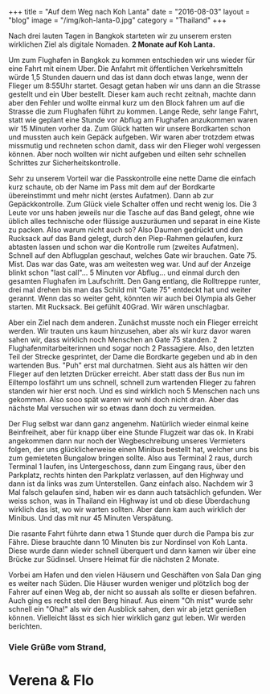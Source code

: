 +++
title = "Auf dem Weg nach Koh Lanta"
date = "2016-08-03"
layout = "blog"
image = "/img/koh-lanta-0.jpg"
category = "Thailand"
+++

Nach drei lauten Tagen in Bangkok starteten wir zu unserem ersten wirklichen Ziel als digitale Nomaden. **2 Monate auf Koh Lanta.**
<!--more-->


Um zum Flughafen in Bangkok zu kommen entschieden wir uns wieder für eine Fahrt mit einem Uber. Die Anfahrt mit öffentlichen Verkehrsmitteln würde 1,5 Stunden dauern und das ist dann doch etwas lange, wenn der Flieger um 8:55Uhr startet. Gesagt getan haben wir uns dann an die Strasse gestellt und ein Uber bestellt. Dieser kam auch recht zeitnah, machte dann aber den Fehler und wollte einmal kurz um den Block fahren um auf die Strasse die zum Flughafen führt zu kommen. Lange Rede, sehr lange Fahrt, statt wie geplant eine Stunde vor Abflug am Flughafen anzukommen waren wir 15 Minuten vorher da. Zum Glück hatten wir unsere Bordkarten schon und mussten auch kein Gepäck aufgeben. Wir waren aber trotzdem etwas missmutig und rechneten schon damit, dass wir den Flieger wohl vergessen können. Aber noch wollten wir nicht aufgeben und eilten sehr schnellen Schrittes zur Sicherheitskontrolle. 

Sehr zu unserem Vorteil war die Passkontrolle eine nette Dame die einfach kurz schaute, ob der Name im Pass mit dem auf der Bordkarte übereinstimmt und mehr nicht (erstes Aufatmen). Dann ab zur Gepäckkontrolle. Zum Glück viele Schalter offen und recht wenig los. Die 3 Leute vor uns haben jeweils nur die Tasche auf das Band gelegt, ohne wie üblich alles technische oder flüssige auszuräumen und separat in eine Kiste zu packen. Also warum nicht auch so? Also Daumen gedrückt und den Rucksack auf das Band gelegt, durch den Piep-Rahmen gelaufen, kurz abtasten lassen und schon war die Kontrolle rum (zweites Aufatmen). Schnell auf den Abflugplan geschaut, welches Gate wir brauchen. Gate 75. Mist. Das war das Gate, was am weitesten weg war. Und auf der Anzeige blinkt schon "last call"... 5 Minuten vor Abflug... und einmal durch den gesamten Flughafen im Laufschritt. Den Gang entlang, die Rolltreppe runter, drei mal drehen bis man das Schild mit "Gate 75" entdeckt hat und weiter gerannt. Wenn das so weiter geht, könnten wir auch bei Olympia als Geher starten. Mit Rucksack. Bei gefühlt 40Grad. Wir wären unschlagbar.

Aber ein Ziel nach dem anderen. Zunächst musste noch ein Flieger erreicht werden. Wir trauten uns kaum hinzusehen, aber als wir kurz davor waren sahen wir, dass wirklich noch Menschen an Gate 75 standen. 2 Flughafenmitarbeiterinnen und sogar noch 2 Passagiere. Also, den letzten Teil der Strecke gesprintet, der Dame die Bordkarte gegeben und ab in den wartenden Bus. "Puh" erst mal durchatmen. Sieht aus als hätten wir den Flieger auf den letzten Drücker erreicht. Aber statt dass der Bus nun im Eiltempo losfährt um uns schnell, schnell zum wartenden Flieger zu fahren standen wir hier erst noch. Und es sind wirklich noch 5 Menschen nach uns gekommen. Also sooo spät waren wir wohl doch nicht dran. Aber das nächste Mal versuchen wir so etwas dann doch zu vermeiden.

Der Flug selbst war dann ganz angenehm. Natürlich wieder einmal keine Beinfreiheit, aber für knapp über eine Stunde Flugzeit war das ok. In Krabi angekommen dann nur noch der Wegbeschreibung unseres Vermieters folgen, der uns glücklicherweise einen Minibus bestellt hat, welcher uns bis zum gemieteten Bungalow bringen sollte. Also aus Terminal 2 raus, durch Terminal  1 laufen, ins Untergeschoss, dann zum Eingang raus, über den Parkplatz, rechts hinten den Parkplatz verlassen, auf den Highway und dann ist da links was zum Unterstellen. Ganz einfach also. Nachdem wir 3 Mal falsch gelaufen sind, haben wir es dann auch tatsächlich gefunden. Wer weiss schon, was in Thailand ein Highway ist und ob diese Überdachung wirklich das ist, wo wir warten sollten. Aber dann kam auch wirklich der Minibus. Und das mit nur 45 Minuten Verspätung. 

Die rasante Fahrt führte dann etwa 1 Stunde quer durch die Pampa bis zur Fähre. Diese brauchte dann 10 Minuten bis zur Nordinsel von Koh Lanta. Diese wurde dann wieder schnell überquert und dann kamen wir über eine Brücke zur Südinsel. Unsere Heimat für die nächsten 2 Monate.

Vorbei am Hafen und den vielen Häusern und Geschäften von Sala Dan ging es weiter nach Süden. Die Häuser wurden weniger und plötzlich bog der Fahrer auf einen Weg ab, der nicht so aussah als sollte er diesen befahren. Auch ging es recht steil den Berg hinauf. Aus einem "Oh mist" wurde sehr schnell ein "Oha!" als wir den Ausblick sahen, den wir ab jetzt genießen können. Vielleicht lässt es sich hier wirklich ganz gut leben. Wir werden berichten.

### Viele Grüße vom Strand,

<h1 class="signature">Verena & Flo</h1>
